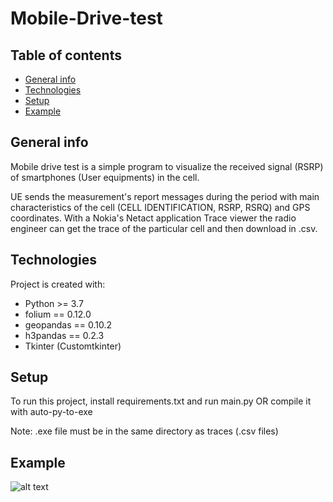 # Mobile-Drive-test


## Table of contents
* [General info](#general-info)
* [Technologies](#technologies)
* [Setup](#setup)
* [Example](#example)

## General info
Mobile drive test is a simple program to visualize the received signal (RSRP) of smartphones (User equipments) in the cell.

UE sends the measurement's report messages during the period with main characteristics of the cell (CELL IDENTIFICATION, RSRP, RSRQ) and GPS coordinates.
With a Nokia's Netact application Trace viewer the radio engineer can get the trace of the particular cell and then download in .csv.
	
## Technologies
Project is created with:
* Python >= 3.7
* folium == 0.12.0
* geopandas == 0.10.2
* h3pandas == 0.2.3
* Tkinter (Customtkinter)


## Setup
To run this project, install requirements.txt and run main.py OR compile it with auto-py-to-exe

Note: .exe file must be in the same directory as traces (.csv files)

## Example
![alt text](https://github.com/Sergei2019/Mobile-Drive-test/blob/main/Example.PNG?raw=true)
